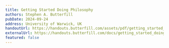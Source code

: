 ```yaml
---
title: Getting Started Doing Philosophy
authors: Stephen A. Butterfill
pubDate: 2024-09-24
address: University of Warwick, UK
handoutUrl: https://handouts.butterfill.com/assets/pdf/getting_started_doing_philosophy_handout.pdf
externalUrl: https://handouts.butterfill.com/docs/getting_started_doing_philosophy/getting_started_doing_philosophy/
featured: false
---
```

